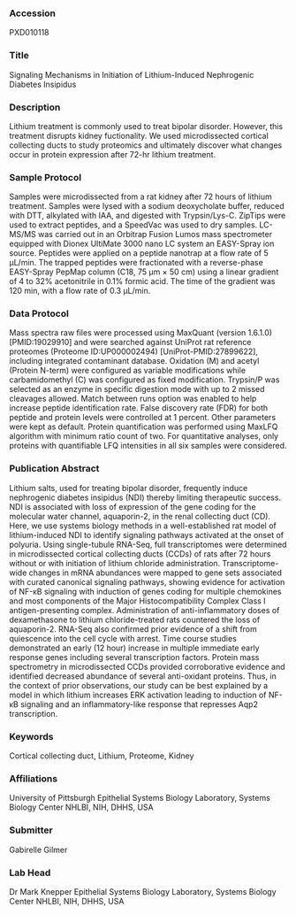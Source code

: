 ### Accession
PXD010118

### Title
Signaling Mechanisms in Initiation of Lithium-Induced Nephrogenic Diabetes Insipidus

### Description
Lithium treatment is commonly used to treat bipolar disorder. However, this treatment disrupts kidney fuctionality. We used microdissected cortical collecting ducts to study proteomics and ultimately discover what changes occur in protein expression after 72-hr lithium treatment.

### Sample Protocol
Samples were microdissected from a rat kidney after 72 hours of lithium treatment. Samples were lysed with a sodium deoxycholate buffer, reduced with DTT, alkylated with IAA, and digested with Trypsin/Lys-C. ZipTips were used to extract peptides, and a SpeedVac was used to dry samples. LC-MS/MS was carried out in an Orbitrap Fusion Lumos mass spectrometer equipped with Dionex UltiMate 3000 nano LC system an EASY-Spray ion source. Peptides were applied on a peptide nanotrap at a flow rate of 5 μL/min. The trapped peptides were fractionated with a reverse-phase EASY-Spray PepMap column (C18, 75 μm × 50 cm) using a linear gradient of 4 to 32% acetonitrile in 0.1% formic acid. The time of the gradient was 120 min, with a flow rate of 0.3 μL/min.

### Data Protocol
Mass spectra raw files were processed using MaxQuant (version 1.6.1.0) [PMID:19029910] and were searched against UniProt rat reference proteomes (Proteome ID:UP000002494) [UniProt-PMID:27899622], including integrated contaminant database. Oxidation (M) and acetyl (Protein N-term) were configured as variable modifications while carbamidomethyl (C) was configured as fixed modification. Trypsin/P was selected as an enzyme in specific digestion mode with up to 2 missed cleavages allowed. Match between runs option was enabled to help increase peptide identification rate. False discovery rate (FDR) for both peptide and protein levels were controlled at 1 percent. Other parameters were kept as default. Protein quantification was performed using MaxLFQ algorithm with minimum ratio count of two. For quantitative analyses, only proteins with quantifiable LFQ intensities in all six samples were considered.

### Publication Abstract
Lithium salts, used for treating bipolar disorder, frequently induce nephrogenic diabetes insipidus (NDI) thereby limiting therapeutic success. NDI is associated with loss of expression of the gene coding for the molecular water channel, aquaporin-2, in the renal collecting duct (CD). Here, we use systems biology methods in a well-established rat model of lithium-induced NDI to identify signaling pathways activated at the onset of polyuria. Using single-tubule RNA-Seq, full transcriptomes were determined in microdissected cortical collecting ducts (CCDs) of rats after 72 hours without or with initiation of lithium chloride administration. Transcriptome-wide changes in mRNA abundances were mapped to gene sets associated with curated canonical signaling pathways, showing evidence for activation of NF-&#x3ba;B signaling with induction of genes coding for multiple chemokines and most components of the Major Histocompatibility Complex Class I antigen-presenting complex. Administration of anti-inflammatory doses of dexamethasone to lithium chloride-treated rats countered the loss of aquaporin-2. RNA-Seq also confirmed prior evidence of a shift from quiescence into the cell cycle with arrest. Time course studies demonstrated an early (12 hour) increase in multiple immediate early response genes including several transcription factors. Protein mass spectrometry in microdissected CCDs provided corroborative evidence and identified decreased abundance of several anti-oxidant proteins. Thus, in the context of prior observations, our study can be best explained by a model in which lithium increases ERK activation leading to induction of NF-&#x3ba;B signaling and an inflammatory-like response that represses Aqp2 transcription.

### Keywords
Cortical collecting duct, Lithium, Proteome, Kidney

### Affiliations
University of Pittsburgh
Epithelial Systems Biology Laboratory, Systems Biology Center NHLBI, NIH, DHHS, USA

### Submitter
Gabirelle Gilmer

### Lab Head
Dr Mark Knepper
Epithelial Systems Biology Laboratory, Systems Biology Center NHLBI, NIH, DHHS, USA


